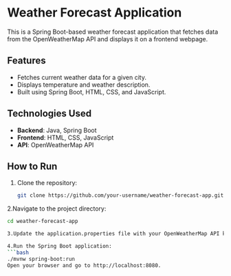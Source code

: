 # Weather Forecast Application

This is a Spring Boot-based weather forecast application that fetches data from the OpenWeatherMap API and displays it on a frontend webpage.

## Features
- Fetches current weather data for a given city.
- Displays temperature and weather description.
- Built using Spring Boot, HTML, CSS, and JavaScript.

## Technologies Used
- **Backend**: Java, Spring Boot
- **Frontend**: HTML, CSS, JavaScript
- **API**: OpenWeatherMap API

## How to Run
1. Clone the repository:
   ```bash
   git clone https://github.com/your-username/weather-forecast-app.git
2.Navigate to the project directory:
  ```bash
  cd weather-forecast-app
  
3.Update the application.properties file with your OpenWeatherMap API key.

4.Run the Spring Boot application:
  ```bash
  ./mvnw spring-boot:run
  Open your browser and go to http://localhost:8080.
